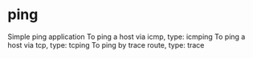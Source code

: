 # ping
Simple ping application
To ping a host via icmp, type: icmping <host> <count>
To ping a host via tcp, type: tcping <url>
To ping by trace route, type: trace <url>
